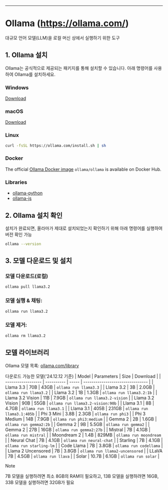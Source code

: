 
---

# Ollama (https://ollama.com/)
대규모 언어 모델(LLM)을 로컬 머신 상에서 실행하기 위한 도구

## 1. Ollama 설치
Ollama는 공식적으로 제공되는 패키지를 통해 설치할 수 있습니다. 아래 명령어를 사용하여 Ollama를 설치하세요.

### Windows

[Download](https://ollama.com/download/OllamaSetup.exe)

### macOS

[Download](https://ollama.com/download/Ollama-darwin.zip)

### Linux
```bash
curl -fsSL https://ollama.com/install.sh | sh
```

### Docker

The official [Ollama Docker image](https://hub.docker.com/r/ollama/ollama) `ollama/ollama` is available on Docker Hub.

### Libraries

- [ollama-python](https://github.com/ollama/ollama-python)
- [ollama-js](https://github.com/ollama/ollama-js)


## 2. Ollama 설치 확인
설치가 완료되면, 올라마가 제대로 설치되었는지 확인하기 위해 아래 명령어를 실행하여 버전 확인 가능

```bash
ollama --version
```
## 3. 모델 다운로드 및 설치
### 모델 다운로드(로컬)

```bash
ollama pull llama3.2
```
### 모델 실행 & 채팅:

```bash
ollama run llama3.2
```
### 모델 제거:

```bash
ollama rm llama3.2
```


## 모델 라이브러리
Ollama 모델 목록: [ollama.com/library](https://ollama.com/library 'ollama model library')

다운로드 가능한 모델('24.12.12 기준)
| Model              | Parameters | Size  | Download                         |
| ------------------ | ---------- | ----- | -------------------------------- |
| Llama 3.3          | 70B        | 43GB  | `ollama run llama3.3`            |
| Llama 3.2          | 3B         | 2.0GB | `ollama run llama3.2`            |
| Llama 3.2          | 1B         | 1.3GB | `ollama run llama3.2:1b`         |
| Llama 3.2 Vision   | 11B        | 7.9GB | `ollama run llama3.2-vision`     |
| Llama 3.2 Vision   | 90B        | 55GB  | `ollama run llama3.2-vision:90b` |
| Llama 3.1          | 8B         | 4.7GB | `ollama run llama3.1`            |
| Llama 3.1          | 405B       | 231GB | `ollama run llama3.1:405b`       |
| Phi 3 Mini         | 3.8B       | 2.3GB | `ollama run phi3`                |
| Phi 3 Medium       | 14B        | 7.9GB | `ollama run phi3:medium`         |
| Gemma 2            | 2B         | 1.6GB | `ollama run gemma2:2b`           |
| Gemma 2            | 9B         | 5.5GB | `ollama run gemma2`              |
| Gemma 2            | 27B        | 16GB  | `ollama run gemma2:27b`          |
| Mistral            | 7B         | 4.1GB | `ollama run mistral`             |
| Moondream 2        | 1.4B       | 829MB | `ollama run moondream`           |
| Neural Chat        | 7B         | 4.1GB | `ollama run neural-chat`         |
| Starling           | 7B         | 4.1GB | `ollama run starling-lm`         |
| Code Llama         | 7B         | 3.8GB | `ollama run codellama`           |
| Llama 2 Uncensored | 7B         | 3.8GB | `ollama run llama2-uncensored`   |
| LLaVA              | 7B         | 4.5GB | `ollama run llava`               |
| Solar              | 10.7B      | 6.1GB | `ollama run solar`               |

> [!NOTE]
> 7B 모델을 실행하려면 최소 8GB의 RAM이 필요하고, 13B 모델을 실행하려면 16GB, 33B 모델을 실행하려면 32GB가 필요